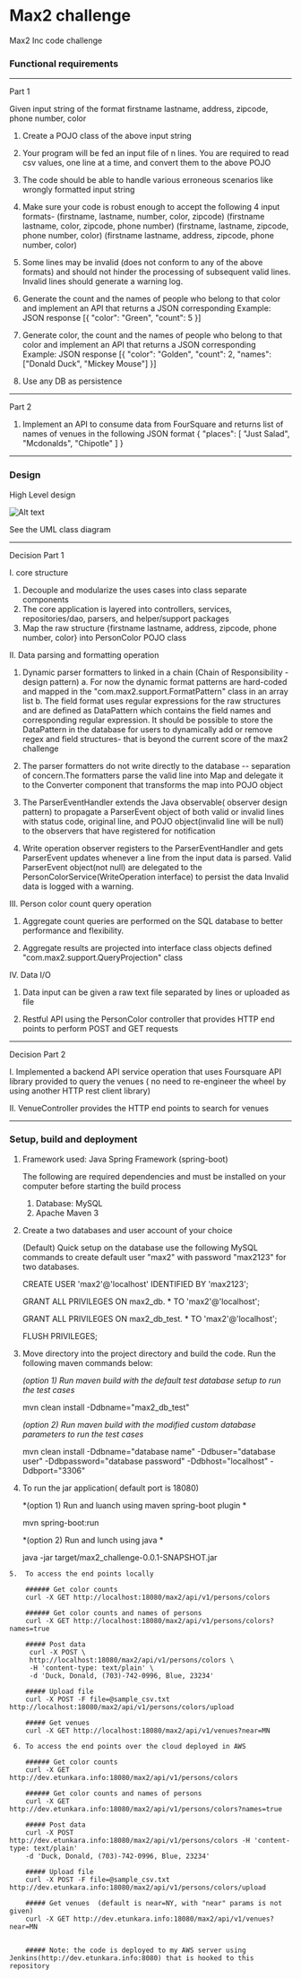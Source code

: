 # Max2 challenge
Max2 Inc code challenge


### Functional requirements
---------------------------------------------

Part 1

Given input string of the format
firstname lastname, address, zipcode, phone number, color

1. Create a POJO class of the above input string

2. Your program will be fed an input file of n lines. You are required to read csv values, one line at a time, and convert them to the above POJO

3. The code should be able to handle various erroneous scenarios like wrongly formatted input string

4. Make sure your code is robust enough to accept the following 4 input formats-
     (firstname, lastname, number, color, zipcode)
     (firstname lastname, color, zipcode, phone number)
     (firstname, lastname, zipcode, phone number, color)
     (firstname lastname, address, zipcode, phone number, color)

5. Some lines may be invalid (does not conform to any of the above formats) and should not hinder the processing of subsequent valid lines. 
   Invalid lines should generate a warning log.

6. Generate the count and the names of people who belong to that color and implement an API that returns a JSON corresponding
     Example: JSON response
           [{
			"color": "Green",
			"count": 5
			}]
7. Generate color, the count and the names of people who belong to that color and implement an API that returns a JSON corresponding
     Example: JSON response
             [{
               "color": "Golden",
			   "count": 2,
			   "names": ["Donald Duck", "Mickey Mouse"]
			 }]
8. Use any DB as persistence

---------------------------------------------

Part 2

 1. Implement an API to consume data from FourSquare and returns list of names of venues in the following JSON format
      {
			"places": [
				"Just Salad",
				"Mcdonalds",
				"Chipotle" ]
	  }
	  
------------------------------------------
### Design

High Level design

![Alt text](max2_challenge_HDL.png?raw=true "Max2 Challenge HLD")

See the UML class diagram

-------------------------------------------------
Decision Part 1

I. core structure
   1. Decouple and modularize the uses cases into class separate components
   2. The core application is layered into controllers, services, repositories/dao, parsers, and helper/support packages
   3. Map the raw structure {firstname lastname, address, zipcode, phone number, color} into  PersonColor POJO class 

II. Data parsing and formatting  operation    
   1. Dynamic parser formatters to linked in  a chain (Chain of Responsibility - design pattern)
       a. For now the dynamic format patterns are hard-coded and mapped in the "com.max2.support.FormatPattern" class in an array list 
       b. The field format uses regular expressions for the raw structures  and are defined as DataPattern which contains the field names 
          and corresponding regular expression. It should be possible to store the DataPattern in the database for users to dynamically add or 
          remove regex and field structures- that is beyond the current score of the max2 challenge
          
   2. The parser formatters do not write directly to the database -- separation of concern.The formatters parse the valid line into Map
      and  delegate it to the Converter component that transforms the map into POJO object
   
   3. The ParserEventHandler extends the Java observable( observer design pattern) to propagate a ParserEvent object of both valid or invalid lines 
      with status code, original line, and POJO object(invalid line will be null) to the observers that have registered for notification
      
   4. Write operation observer registers to the ParserEventHandler  and gets ParserEvent updates whenever a line from the input data is parsed.
      Valid ParserEvent object(not null) are delegated to the PersonColorService(WriteOperation interface) to persist the data
      Invalid data is logged with a warning.
 
 III. Person color count query operation
   1.  Aggregate count queries are performed on the SQL database to better performance and flexibility.
  
   2.  Aggregate results are projected into interface class objects defined "com.max2.support.QueryProjection" class
 
 
 IV. Data I/O
   1. Data input can be given a raw text file separated by lines or uploaded  as file
   
   2. Restful API using the PersonColor controller that provides HTTP end points to perform POST and GET requests
  

----------------------------------------

Decision Part 2

  I. Implemented a backend API service operation that uses Foursquare API library provided to query the venues
      ( no need to re-engineer the wheel by using another HTTP rest client library)
     
  II. VenueController provides the HTTP end points to search for venues

 ---------------------------------------


### Setup, build and deployment  
  1. Framework used: Java Spring Framework (spring-boot)
  
     The following are required dependencies and must be installed on your computer before starting the build process
       1. Database: MySQL
       2. Apache Maven 3 
    
  2. Create a two databases and user account of your choice
           
        (Default) Quick setup on the database use the following MySQL commands to create default user "max2" with password "max2123" for two databases.
      
        CREATE USER 'max2'@'localhost' IDENTIFIED BY 'max2123';
            
		GRANT ALL PRIVILEGES ON max2_db. * TO 'max2'@'localhost';
		
		GRANT ALL PRIVILEGES ON max2_db_test. * TO 'max2'@'localhost';
		
		FLUSH PRIVILEGES;

   3.  Move directory into the project directory and build the code. Run the following maven commands below:
   
       *(option 1)  Run maven build with the default test database setup to run the test cases*
    
       mvn clean install -Ddbname="max2_db_test"
       
       *(option 2) Run maven build with the modified custom database parameters to run the test cases*
       
       mvn clean install -Ddbname="database name" -Ddbuser="database user" -Ddbpassword="database password" -Ddbhost="localhost" -Ddbport="3306"
        
   4. To run the jar application( default port is 18080)
      
      *(option 1)  Run and luanch using maven spring-boot plugin *
      
       mvn spring-boot:run
  
      *(option 2)  Run and lunch using java *
      
       java -jar target/max2_challenge-0.0.1-SNAPSHOT.jar
       
    5.  To access the end points locally
    
	    ###### Get color counts
		curl -X GET http://localhost:18080/max2/api/v1/persons/colors
		
		###### Get color counts and names of persons
		curl -X GET http://localhost:18080/max2/api/v1/persons/colors?names=true
		
		##### Post data
         curl -X POST \
		 http://localhost:18080/max2/api/v1/persons/colors \
		 -H 'content-type: text/plain' \
		 -d 'Duck, Donald, (703)-742-0996, Blue, 23234'
  		
		##### Upload file
		curl -X POST -F file=@sample_csv.txt http://localhost:18080/max2/api/v1/persons/colors/upload 
		
		##### Get venues
		curl -X GET http://localhost:18080/max2/api/v1/venues?near=MN
	
	 6. To access the end points over the cloud deployed in AWS
    
	    ###### Get color counts
		curl -X GET http://dev.etunkara.info:18080/max2/api/v1/persons/colors
		
		###### Get color counts and names of persons
		curl -X GET http://dev.etunkara.info:18080/max2/api/v1/persons/colors?names=true
		
		##### Post data
	    curl -X POST  http://dev.etunkara.info:18080/max2/api/v1/persons/colors -H 'content-type: text/plain' 
        -d 'Duck, Donald, (703)-742-0996, Blue, 23234'
		
		##### Upload file
		curl -X POST -F file=@sample_csv.txt http://dev.etunkara.info:18080/max2/api/v1/persons/colors/upload 
		
		##### Get venues  (default is near=NY, with "near" params is not given)
		curl -X GET http://dev.etunkara.info:18080/max2/api/v1/venues?near=MN
		
		
		##### Note: the code is deployed to my AWS server using Jenkins(http://dev.etunkara.info:8080) that is hooked to this repository